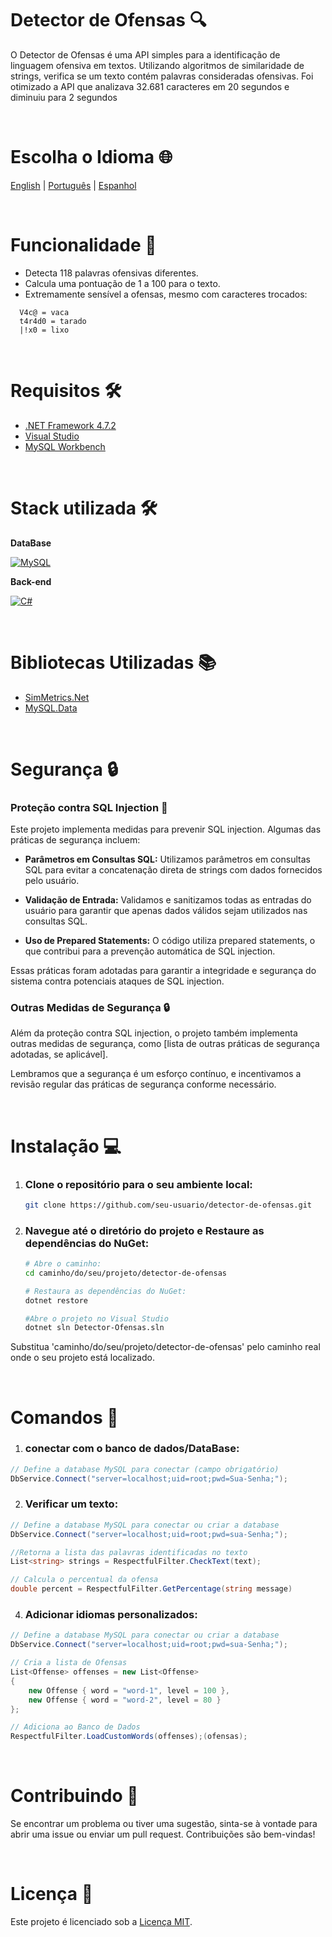 # Detector de Ofensas 🔍

O Detector de Ofensas é uma API simples para a identificação de linguagem ofensiva em textos. Utilizando algoritmos de similaridade de strings, verifica se um texto contém palavras consideradas ofensivas.
Foi otimizado a API que analizava 32.681 caracteres em 20 segundos e diminuiu para 2 segundos

<br>

# Escolha o Idioma 🌐

[English](README.md) | [Português](README_pt.md) | [Espanhol](README_es.md)

<br>

# Funcionalidade 🚀

- Detecta 118 palavras ofensivas diferentes.
- Calcula uma pontuação de 1 a 100 para o texto.
- Extremamente sensível a ofensas, mesmo com caracteres trocados:
```
  V4c@ = vaca
  t4r4d0 = tarado
  |!x0 = lixo
```

<br>

# Requisitos 🛠️

- [.NET Framework 4.7.2](https://dotnet.microsoft.com/pt-br/download/dotnet-framework/net472)
- [Visual Studio](https://visualstudio.microsoft.com/pt-br/)
- [MySQL Workbench](https://dev.mysql.com/downloads/)

<br>

# Stack utilizada 🛠️

**DataBase** 

[![MySQL](https://img.shields.io/badge/MySQL-005C84?style=for-the-badge&logo=mysql&logoColor=white)](https://www.mysql.com/)

**Back-end** 

[![C#](https://img.shields.io/badge/C%23-239120?style=for-the-badge&logo=c-sharp&logoColor=white)](https://dotnet.microsoft.com/pt-br/languages/csharp)

<br>

# Bibliotecas Utilizadas 📚
- [SimMetrics.Net](https://www.nuget.org/packages/SimMetrics.Net) 
- [MySQL.Data](https://www.nuget.org/packages/MySql.Data/)

<br>

# Segurança 🔒

### Proteção contra SQL Injection 💉

Este projeto implementa medidas para prevenir SQL injection. Algumas das práticas de segurança incluem:

- **Parâmetros em Consultas SQL:** Utilizamos parâmetros em consultas SQL para evitar a concatenação direta de strings com dados fornecidos pelo usuário.

- **Validação de Entrada:** Validamos e sanitizamos todas as entradas do usuário para garantir que apenas dados válidos sejam utilizados nas consultas SQL.

- **Uso de Prepared Statements:** O código utiliza prepared statements, o que contribui para a prevenção automática de SQL injection.

Essas práticas foram adotadas para garantir a integridade e segurança do sistema contra potenciais ataques de SQL injection.

### Outras Medidas de Segurança 🔒

Além da proteção contra SQL injection, o projeto também implementa outras medidas de segurança, como [lista de outras práticas de segurança adotadas, se aplicável].

Lembramos que a segurança é um esforço contínuo, e incentivamos a revisão regular das práticas de segurança conforme necessário.

<br>

# Instalação 💻

1. ### Clone o repositório para o seu ambiente local:

   ```bash
   git clone https://github.com/seu-usuario/detector-de-ofensas.git

2. ### Navegue até o diretório do projeto e Restaure as dependências do NuGet:
   ```bash
   # Abre o caminho:
   cd caminho/do/seu/projeto/detector-de-ofensas

   # Restaura as dependências do NuGet:
   dotnet restore

   #Abre o projeto no Visual Studio
   dotnet sln Detector-Ofensas.sln
   ```
  Substitua 'caminho/do/seu/projeto/detector-de-ofensas' pelo caminho real onde o seu projeto está localizado.

<br>

# Comandos 💬

  1. ### conectar com o banco de dados/DataBase:
```csharp
// Define a database MySQL para conectar (campo obrigatório)
DbService.Connect("server=localhost;uid=root;pwd=Sua-Senha;");
```

  2. ### Verificar um texto:
```csharp
// Define a database MySQL para conectar ou criar a database
DbService.Connect("server=localhost;uid=root;pwd=sua-Senha;");

//Retorna a lista das palavras identificadas no texto
List<string> strings = RespectfulFilter.CheckText(text);

// Calcula o percentual da ofensa
double percent = RespectfulFilter.GetPercentage(string message)
```

  4. ### Adicionar idiomas personalizados:

```csharp
// Define a database MySQL para conectar ou criar a database
DbService.Connect("server=localhost;uid=root;pwd=sua-Senha;");

// Cria a lista de Ofensas 
List<Offense> offenses = new List<Offense> 
{
    new Offense { word = "word-1", level = 100 },
    new Offense { word = "word-2", level = 80 }
};

// Adiciona ao Banco de Dados
RespectfulFilter.LoadCustomWords(offenses);(ofensas);
```

<br>

# Contribuindo 🤝

Se encontrar um problema ou tiver uma sugestão, sinta-se à vontade para abrir uma issue ou enviar um pull request. Contribuições são bem-vindas!

<br>

# Licença 📝

Este projeto é licenciado sob a [Licença MIT](LICENSE).